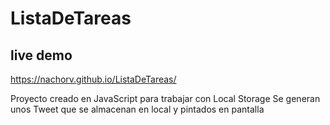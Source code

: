 # ListaDeTareas

## live demo
https://nachorv.github.io/ListaDeTareas/

Proyecto creado en JavaScript para trabajar con Local Storage
Se generan unos Tweet que se almacenan en local y pintados en pantalla 
